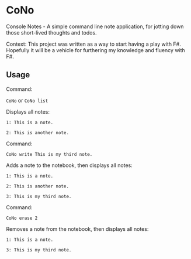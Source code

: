 CoNo
====

Console Notes - A simple command line note application, for jotting down those short-lived thoughts and todos.

Context: This project was written as a way to start having a play with F#. Hopefully it will be a vehicle for furthering my knowledge and fluency with F#.

Usage
-----

Command:

`CoNo` or `CoNo list`

Displays all notes:

`1: This is a note.`

`2: This is another note.`

Command: 

`CoNo write This is my third note.`

Adds a note to the notebook, then displays all notes:

`1: This is a note.`

`2: This is another note.`

`3: This is my third note.`

Command: 

`CoNo erase 2`

Removes a note from the notebook, then displays all notes:

`1: This is a note.`

`3: This is my third note.`
